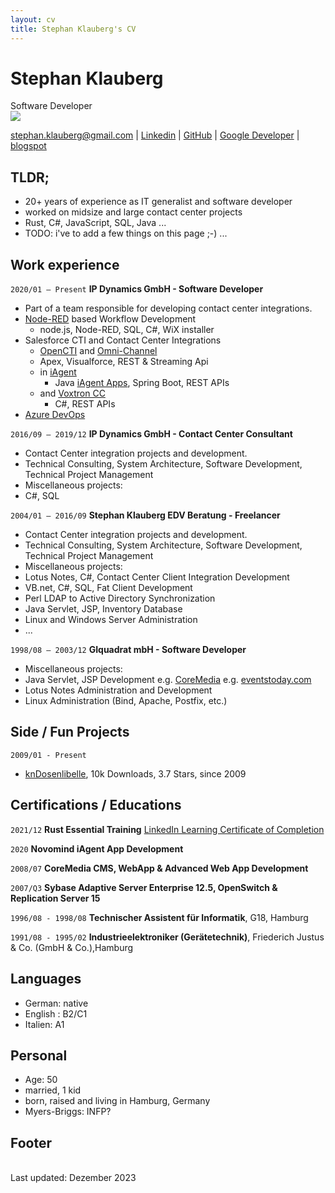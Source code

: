```yaml
---
layout: cv
title: Stephan Klauberg's CV
---
```

# Stephan Klauberg
Software Developer
<br/>
![](https://media.licdn.com/dms/image/D4E03AQHBrONGduZelA/profile-displayphoto-shrink_200_200/0/1689425380784?e=1706745600&v=beta&t=yzxAruqGsdMzr68KbrpmMTZTdy1zKztKJ9GRLU7N22M)
<div id="webaddress">
<a href="stephan.klauberg@gmail.com">stephan.klauberg@gmail.com</a>
| <a href="https://www.linkedin.com/in/stephan-klauberg">Linkedin</a>
| <a href="https://github.com/StephanKlauberg">GitHub</a>
| <a href="https://play.google.com/store/apps/dev?id=6166820916362934477">Google Developer</a>
| <a href="https://stephan-klauberg.blogspot.com">blogspot</a>
</div>

## TLDR;
* 20+ years of experience as IT generalist and software developer
* worked on midsize and large contact center projects
* Rust, C#, JavaScript, SQL, Java ...
* TODO: i've to add a few things on this page ;-) ... 

## Work experience
`2020/01 – Present` __IP Dynamics GmbH - Software Developer__
- Part of a team responsible for developing contact center integrations.
- [Node-RED](https://nodered.org/) based Workflow Development
    - node.js, Node-RED, SQL, C#, WiX installer
- Salesforce CTI and Contact Center Integrations
  - [OpenCTI](https://help.salesforce.com/s/articleView?id=sf.cloud_cti_api_overview.htm&type=5) and  [Omni-Channel](https://developer.salesforce.com/docs/atlas.en-us.omni_channel_dev.meta/omni_channel_dev/omnichannel_external_routing.htm)
  - Apex, Visualforce, REST & Streaming Api
  - in [iAgent](https://www.novomind.com/en/customer-service/iagent/) 
    - Java [iAgent Apps](https://apps.novomind.com/developer/), Spring Boot, REST APIs
  - and [Voxtron CC](https://enghouseinteractive.de/loesungen/contact-center/omnichannel-contact-center-software/)
    - C#, REST APIs
- [Azure DevOps](https://azure.microsoft.com/en-us/products/devops)

`2016/09 – 2019/12` __IP Dynamics GmbH - Contact Center Consultant__
- Contact Center integration projects and development.
- Technical Consulting, System Architecture, Software Development, Technical Project Management
- Miscellaneous projects:
- C#, SQL
  
`2004/01 – 2016/09` __Stephan Klauberg EDV Beratung - Freelancer__
- Contact Center integration projects and development.
- Technical Consulting, System Architecture, Software Development, Technical Project Management
- Miscellaneous projects:
- Lotus Notes,  C#, Contact Center Client Integration Development
- VB.net,  C#, SQL, Fat Client Development
- Perl LDAP to Active Directory Synchronization
- Java Servlet, JSP, Inventory Database
- Linux and Windows Server Administration
- ...
  
`1998/08 – 2003/12` __GIquadrat mbH - Software Developer__
- Miscellaneous projects:
- Java Servlet, JSP Development e.g. [CoreMedia](https://www.coremedia.com/) e.g. [eventstoday.com](https://www.horizont.net/medien/nachrichten/-Grundig-geht-mit-einem-Eventportal-online-26711)  
- Lotus Notes Administration and Development
- Linux Administration (Bind, Apache, Postfix, etc.)

## Side / Fun Projects
`2009/01 - Present`
- [knDosenlibelle](https://play.google.com/store/apps/dev?id=6166820916362934477), 10k Downloads, 3.7 Stars, since 2009

## Certifications / Educations
`2021/12` 
__Rust Essential Training__ [LinkedIn Learning Certificate of Completion](https://www.linkedin.com/learning/certificates/9691ffd3445ee104aa5ce32caca0bb9391525a948f92ca94e6eafd074019c655)

`2020`
__Novomind iAgent App Development__ 

`2008/07`
__CoreMedia CMS, WebApp & Advanced Web App Development__

`2007/Q3`
__Sybase Adaptive Server Enterprise 12.5, OpenSwitch & Replication Server 15__

`1996/08 - 1998/08`
__Technischer Assistent für Informatik__, G18, Hamburg 

`1991/08 - 1995/02`
__Industrieelektroniker (Gerätetechnik)__, Friederich Justus & Co. (GmbH & Co.),Hamburg 

## Languages
<!-- https://preply.com/de/blog/englisch-sprachniveaus/ -->
- German: native
- English : B2/C1
- Italien: A1

## Personal
* Age: 50
* married, 1 kid
* born, raised and living in Hamburg, Germany
* Myers-Briggs: INFP?

## Footer
<br/>Last updated: Dezember 2023<br/>
